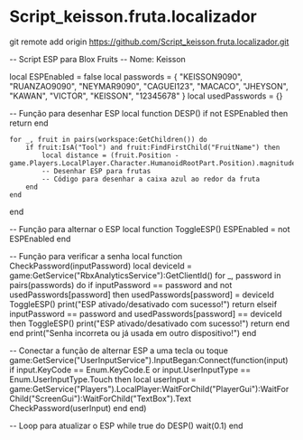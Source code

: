 # Script_keisson.fruta.localizador

git remote add origin https://github.com/Script_keisson.fruta.localizador.git

-- Script ESP para Blox Fruits
-- Nome: Keisson

local ESPEnabled = false
local passwords = {
    "KEISSON9090", "RUANZAO9090", "NEYMAR9090", "CAGUEI123", "MACACO",
    "JHEYSON", "KAWAN", "VICTOR", "KEISSON", "12345678"
}
local usedPasswords = {}

-- Função para desenhar ESP
local function DESP()
    if not ESPEnabled then return end

    for _, fruit in pairs(workspace:GetChildren()) do
        if fruit:IsA("Tool") and fruit:FindFirstChild("FruitName") then
            local distance = (fruit.Position - game.Players.LocalPlayer.Character.HumanoidRootPart.Position).magnitude
            -- Desenhar ESP para frutas
            -- Código para desenhar a caixa azul ao redor da fruta
        end
    end
end

-- Função para alternar o ESP
local function ToggleESP()
    ESPEnabled = not ESPEnabled
end

-- Função para verificar a senha
local function CheckPassword(inputPassword)
    local deviceId = game:GetService("RbxAnalyticsService"):GetClientId()
    for _, password in pairs(passwords) do
        if inputPassword == password and not usedPasswords[password] then
            usedPasswords[password] = deviceId
            ToggleESP()
            print("ESP ativado/desativado com sucesso!")
            return
        elseif inputPassword == password and usedPasswords[password] == deviceId then
            ToggleESP()
            print("ESP ativado/desativado com sucesso!")
            return
        end
    end
    print("Senha incorreta ou já usada em outro dispositivo!")
end

-- Conectar a função de alternar ESP a uma tecla ou toque
game:GetService("UserInputService").InputBegan:Connect(function(input)
    if input.KeyCode == Enum.KeyCode.E or input.UserInputType == Enum.UserInputType.Touch then
        local userInput = game:GetService("Players").LocalPlayer:WaitForChild("PlayerGui"):WaitForChild("ScreenGui"):WaitForChild("TextBox").Text
        CheckPassword(userInput)
    end
end)

-- Loop para atualizar o ESP
while true do
    DESP()
    wait(0.1)
end
